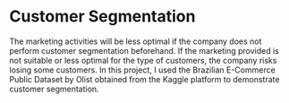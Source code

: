 # Customer Segmentation

The marketing activities will be less optimal if the company does not perform customer segmentation beforehand. If the marketing provided is not suitable or less optimal for the type of customers, the company risks losing some customers. In this project, I used the Brazilian E-Commerce Public Dataset by Olist obtained from the Kaggle platform to demonstrate customer segmentation.
